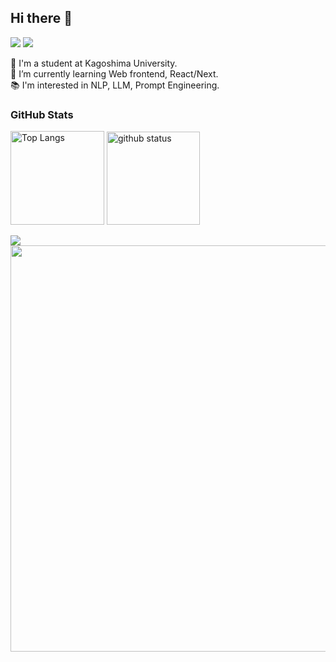 ## Hi there 👋  
[![](https://komarev.com/ghpvc/?username=kazu0429)](https://github.com/kazu0429/kazu0429/)
[![](https://img.shields.io/github/followers/kazu0429?label=follow&logo=github&style=flat)](https://github.com/kazu0429/)

🔭 I'm a student at Kagoshima University. <br>
🌱 I’m currently learning Web frontend, React/Next. <br>
📚 I'm interested in NLP, LLM, Prompt Engineering.


### GitHub Stats

<img height="150px"
alt="Top Langs" src="https://github-readme-stats.vercel.app/api/top-langs/?username=kazu0429&layout=compact&show_icons=true&show_icons=true&theme=dracula&hide_border=true" />
<img height="149px"  alt="github status" src="https://github-profile-summary-cards.vercel.app/api/cards/stats?username=kazu0429&theme=dracula" />

<img src="https://github-profile-trophy.vercel.app/?username=kazu0429&theme=dracula&rank=SECRET,AAA,A,B&no-frame=true"/>

<img width="650px" src="https://github-profile-summary-cards.vercel.app/api/cards/profile-details?username=kazu0429&theme=dracula">